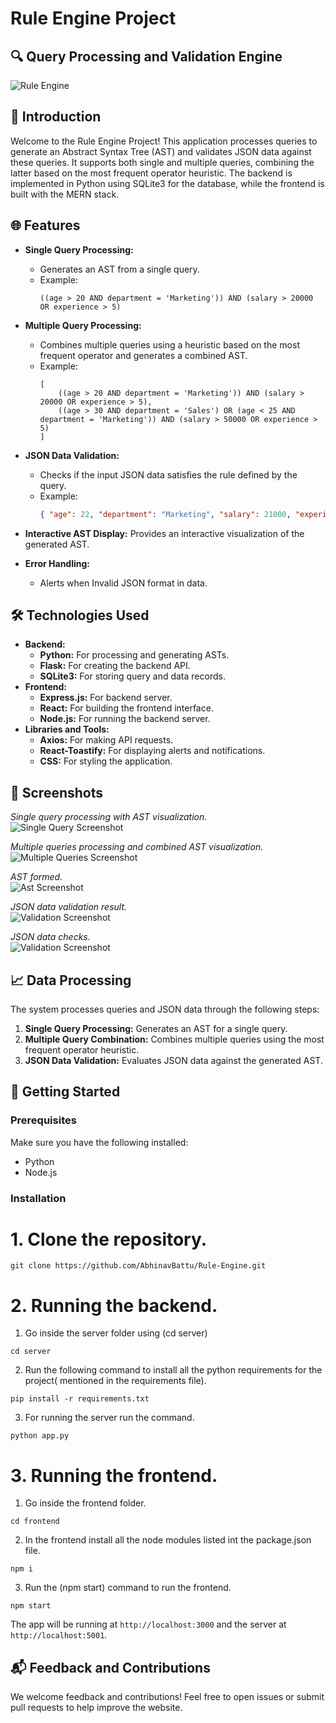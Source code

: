 # Rule Engine Project

## 🔍 Query Processing and Validation Engine

![Rule Engine](screenshots/engine-overview.png)

## 🌟 Introduction

Welcome to the Rule Engine Project! This application processes queries to generate an Abstract Syntax Tree (AST) and validates JSON data against these queries. It supports both single and multiple queries, combining the latter based on the most frequent operator heuristic. The backend is implemented in Python using SQLite3 for the database, while the frontend is built with the MERN stack.

## 🌐 Features

- **Single Query Processing:** 
  - Generates an AST from a single query.
  - Example: 
    ```
    ((age > 20 AND department = 'Marketing')) AND (salary > 20000 OR experience > 5)
    ```
- **Multiple Query Processing:**
  - Combines multiple queries using a heuristic based on the most frequent operator and generates a combined AST.
  - Example: 
    ```
    [
        ((age > 20 AND department = 'Marketing')) AND (salary > 20000 OR experience > 5),
        ((age > 30 AND department = 'Sales') OR (age < 25 AND department = 'Marketing')) AND (salary > 50000 OR experience > 5)
    ]
    ```
- **JSON Data Validation:**
  - Checks if the input JSON data satisfies the rule defined by the query.
  - Example: 
    ```json
    { "age": 22, "department": "Marketing", "salary": 21000, "experience": 3 }
    ```
- **Interactive AST Display:** Provides an interactive visualization of the generated AST.


- **Error Handling:**
  - Alerts when Invalid JSON format in data.

## 🛠️ Technologies Used

- **Backend:**
  - **Python:** For processing and generating ASTs.
  - **Flask:** For creating the backend API.
  - **SQLite3:** For storing query and data records.
- **Frontend:**
  - **Express.js:** For backend server.
  - **React:** For building the frontend interface.
  - **Node.js:** For running the backend server.
- **Libraries and Tools:**
  - **Axios:** For making API requests.
  - **React-Toastify:** For displaying alerts and notifications.
  - **CSS:** For styling the application.


## 📸 Screenshots
*Single query processing with AST visualization.*
<br/>
![Single Query Screenshot](screenshots/single-query.png)
<br/>

*Multiple queries processing and combined AST visualization.*
<br/>
![Multiple Queries Screenshot](screenshots/multiple-queries.png)
<br/>

*AST formed.*
<br/>
![Ast Screenshot](screenshots/ast.png)
<br/>

*JSON data validation result.*
<br/>
![Validation Screenshot](screenshots/evaluation-result.png)
<br/>

*JSON data checks.*
<br/>
![Validation Screenshot](screenshots/json-check.png)
<br/>

## 📈 Data Processing

The system processes queries and JSON data through the following steps:
1. **Single Query Processing:** Generates an AST for a single query.
2. **Multiple Query Combination:** Combines multiple queries using the most frequent operator heuristic.
3. **JSON Data Validation:** Evaluates JSON data against the generated AST.

## 🚀 Getting Started

### Prerequisites

Make sure you have the following installed:
- Python
- Node.js

### Installation

  # 1. Clone the repository.
  
  ```
  git clone https://github.com/AbhinavBattu/Rule-Engine.git
  ```

  # 2. Running the backend.
  1. Go inside the server folder using (cd server)
  
  ```
  cd server
  ```
  2. Run the following command to install all the python requirements for the project( mentioned in the requirements file).
  
  ```
  pip install -r requirements.txt
  ```
  3. For running the server run the command.
  
  ```
  python app.py
  ```

  # 3. Running the frontend.
  1. Go inside the frontend folder.
  
  ```
  cd frontend
  ```
  2. In the frontend install all the node modules listed int the package.json file.
  
  ```
  npm i
  ```
  3. Run the (npm start) command to run the frontend.
  
  ```
  npm start
  ```

The app will be running at `http://localhost:3000` and the server at `http://localhost:5001`.

## 📬 Feedback and Contributions

We welcome feedback and contributions! Feel free to open issues or submit pull requests to help improve the website.
